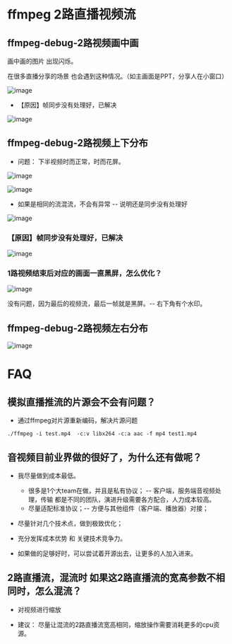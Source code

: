 # ffmpeg 2路直播视频流


## ffmpeg-debug-2路视频画中画

画中画的图片 出现闪烁。

在很多直播分享的场景 也会遇到这种情况。（如主画面是PPT，分享人在小窗口）

![image](https://github.com/user-attachments/assets/8280231a-50fe-4e63-b708-9c501cf1be52)

* 【原因】帧同步没有处理好，已解决

![image](https://github.com/user-attachments/assets/992da2e0-c8fb-45c8-9bbe-b30635f8cb23)


## ffmpeg-debug-2路视频上下分布

* 问题： 下半视频时而正常，时而花屏。

![image](https://github.com/user-attachments/assets/b68951ea-4201-4188-a212-bf08b0687345)

![image](https://github.com/user-attachments/assets/ac8dae4b-0fb2-425d-8bba-b38cedeb8b82)



* 如果是相同的流混流，不会有异常 -- 说明还是同步没有处理好

![image](https://github.com/user-attachments/assets/158a2ebd-fcce-48fa-93ca-99811a34dc5f)


### 【原因】帧同步没有处理好，已解决

![image](https://github.com/user-attachments/assets/fd1cee49-1954-4ae4-92d1-d6684ea207b8)

### 1路视频结束后对应的画面一直黑屏，怎么优化？

![image](https://github.com/user-attachments/assets/36362ad0-ab64-427a-84a7-fdd904fbe91f)

没有问题，因为最后的视频流，最后一帧就是黑屏。-- 右下角有个水印。


## ffmpeg-debug-2路视频左右分布

![image](https://github.com/user-attachments/assets/50c00656-e404-4130-bed4-dc8273fc4488)



# FAQ

## 模拟直播推流的片源会不会有问题？

* 通过ffmpeg对片源重新编码，解决片源问题
```
./ffmpeg -i test.mp4  -c:v libx264 -c:a aac -f mp4 test1.mp4
```

## 音视频目前业界做的很好了，为什么还有做呢？

* 我尽量做到成本最低。
  * 很多是1个大team在做，并且是私有协议； -- 客户端，服务端音视频处理，传输 都是不同的团队，演进升级需要各方配合，人力成本较高。
  * 尽量适配标准协议；-- 方便与其他组件（客户端、播放器）对接；

* 尽量针对几个技术点，做到极致优化；

* 充分发挥成本优势 和 关键技术竞争力。

* 如果做的足够好时，可以尝试着开源出去，让更多的人加入进来。

## 2路直播流，混流时 如果这2路直播流的宽高参数不相同时，怎么混流？

* 对视频进行缩放

* 建议： 尽量让混流的2路直播流宽高相同，缩放操作需要消耗更多的cpu资源。


